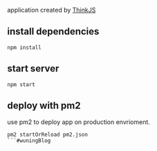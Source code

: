 
application created by [ThinkJS](http://www.thinkjs.org)

## install dependencies

```
npm install
```

## start server

```
npm start
```

## deploy with pm2

use pm2 to deploy app on production envrioment.

```
pm2 startOrReload pm2.json
```#wuningBlog
